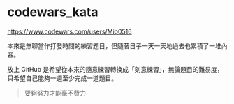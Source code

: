 # codewars_kata

https://www.codewars.com/users/Mio0516

本來是無聊當作打發時間的練習題目，但隨著日子一天一天地過去也累積了一堆內容。

放上 GitHub 是希望從本來的隨意練習轉換成「刻意練習」，無論題目的難易度，只希望自己能夠一週至少完成一道題目。

> 要夠努力才能毫不費力
